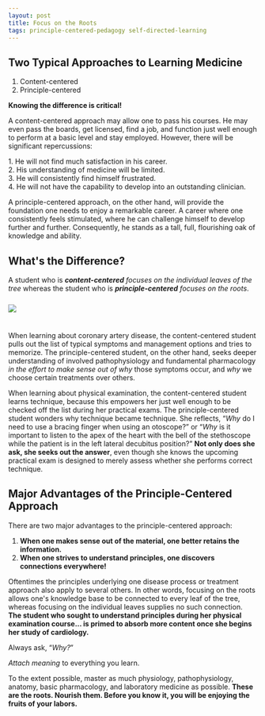 ```yaml
---
layout: post
title: Focus on the Roots
tags: principle-centered-pedagogy self-directed-learning
---
```


## Two Typical Approaches to Learning Medicine

1. Content-centered
2. Principle-centered 
 
**Knowing the difference is critical!** 

A content-centered approach may allow one to pass his courses. He may even pass the boards, get licensed, find a job, and function just well enough to perform at a basic level and stay employed. However, there will be significant repercussions:

<p class="message">
1. He will not find much satisfaction in his career.<br/>  
2. His understanding of medicine will be limited.<br/>  
3. He will consistently find himself frustrated.<br/>  
4. He will not have the capability to develop into an outstanding clinician.  </p>
 
A principle-centered approach, on the other hand, will provide the foundation one needs to enjoy a remarkable career. A career where one consistently feels stimulated, where he can challenge himself to develop further and further. Consequently, he stands as a tall, full, flourishing oak of knowledge and ability.

## What's the Difference?

A student who is _**content-centered** focuses on the individual leaves of the tree_ whereas the student who is _**principle-centered** focuses on the roots_. 
<img src="{{site.imagepath}}/focus-on-roots.png" style="max-width:70%; margin-left:auto; margin-right:auto; margin-top:1.5rem; margin-bottom:1.5rem;">

When learning about coronary artery disease, the content-centered student pulls out the list of typical symptoms and management options and tries to memorize. The principle-centered student, on the other hand, seeks deeper understanding of involved pathophysiology and fundamental pharmacology _in the effort to make sense out of why_ those symptoms occur, and _why_ we choose certain treatments over others.

When learning about physical examination, the content-centered student learns technique, because this empowers her just well enough to be checked off the list during her practical exams. The principle-centered student wonders why technique became technique. She reflects, “_Why_ do I need to use a bracing finger when using an otoscope?” or “_Why_ is it important to listen to the apex of the heart with the bell of the stethoscope while the patient is in the left lateral decubitus position?” **Not only does she ask, she seeks out the answer**, even though she knows the upcoming practical exam is designed to merely assess whether she performs correct technique.

## Major Advantages of the Principle-Centered Approach

There are two major advantages to the principle-centered approach: 

1. **When one makes sense out of the material, one better retains the information.**
2. **When one strives to understand principles, one discovers connections everywhere!** 

Oftentimes the principles underlying one disease process or treatment approach also apply to several others. In other words, <span class="highlight">focusing on the roots allows one's knowledge base to be connected to every leaf of the tree, whereas focusing on the individual leaves supplies no such connection</span>. **The student who sought to understand principles during her physical examination course... is primed to absorb more content once she begins her study of cardiology.**

Always ask, “_Why?_” 

_Attach meaning_ to everything you learn. 

To the extent possible, master as much physiology, pathophysiology, anatomy, basic pharmacology, and laboratory medicine as possible. **These are the roots. Nourish them. Before you know it, you will be enjoying the fruits of your labors.**
